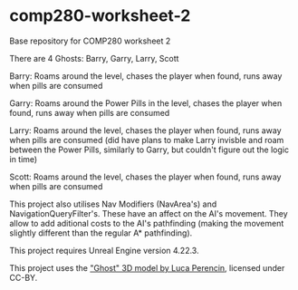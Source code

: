 # comp280-worksheet-2
Base repository for COMP280 worksheet 2

There are 4 Ghosts: Barry, Garry, Larry, Scott

Barry: Roams around the level, chases the player when found, runs away when pills are consumed

Garry: Roams around the Power Pills in the level, chases the player when found, runs away when pills are consumed

Larry: Roams around the level, chases the player when found, runs away when pills are consumed (did have plans to make Larry invisble and roam between the Power Pills, similarly to Garry, but couldn't figure out the logic in time)

Scott: Roams around the level, chases the player when found, runs away when pills are consumed

This project also utilises Nav Modifiers (NavArea's) and NavigationQueryFilter's. These have an affect on the AI's movement. They allow to add aditional costs to the AI's pathfinding (making the movement slightly different than the regular A* pathfinding).


This project requires Unreal Engine version 4.22.3.

This project uses the ["Ghost" 3D model by Luca Perencin](https://poly.google.com/view/6tcLAzFt-A2), licensed under CC-BY.

